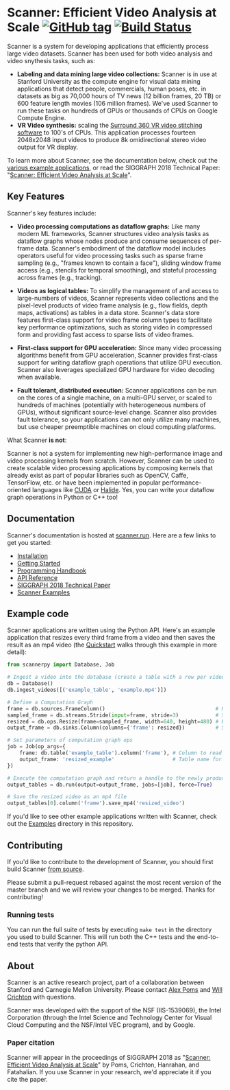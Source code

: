 # Scanner: Efficient Video Analysis at Scale [![GitHub tag](https://img.shields.io/github/tag/scanner-research/scanner.svg)](https://GitHub.com/scanner-research/scanner/tags/) [![Build Status](https://travis-ci.org/scanner-research/scanner.svg?branch=master)](https://travis-ci.org/scanner-research/scanner) #

Scanner is a system for developing applications that efficiently process large video datasets. Scanner has been used for both video analysis and video snythesis tasks, such as:
* **Labeling and data mining large video collections:** Scanner is in use at Stanford University as the compute engine for visual data mining applications that detect people, commercials, human poses, etc. in datasets as big as 70,000 hours of TV news (12 billion frames, 20 TB) or 600 feature length movies (106 million frames).  We've used Scanner to run these tasks on hundreds of GPUs or thousands of CPUs on Google Compute Engine.
* **VR Video synthesis:** scaling the [Surround 360 VR video stitching software](https://github.com/scanner-research/Surround360) to 100's of CPUs. This application processes fourteen 2048x2048 input videos to produce 8k omidirectional stereo video output for VR display.

To learn more about Scanner, see the documentation below, check out the [various example applications](https://github.com/scanner-research/scanner/tree/master/examples), or read the SIGGRAPH 2018 Technical Paper: "[Scanner: Efficient Video Analysis at Scale](http://graphics.stanford.edu/papers/scanner/scanner_sig18.pdf)".

## Key Features

Scanner's key features include:

* **Video processing computations as dataflow graphs:** Like many modern ML frameworks, Scanner structures video analysis tasks as dataflow graphs whose nodes produce and consume sequences of per-frame data. Scanner's embodiment of the dataflow model includes operators useful for video processing tasks such as sparse frame sampling (e.g., "frames known to contain a face"), sliding window frame access (e.g., stencils for temporal smoothing), and stateful processing across frames (e.g., tracking).

* **Videos as logical tables:** To simplify the management of and access to large-numbers of videos, Scanner represents video collections and the pixel-level products of video frame analysis (e.g., flow fields, depth maps, activations) as tables in a data store. Scanner's data store features first-class support for video frame column types to facilitate key performance optimizations, such as storing video in compressed form and providing fast access to sparse lists of video frames. 

* **First-class support for GPU acceleration:** Since many video processing algorithms benefit from GPU acceleration, Scanner provides first-class support for writing dataflow graph operations that utilize GPU execution. Scanner also leverages specialized GPU hardware for video decoding when available.

* **Fault tolerant, distributed execution:** Scanner applications can be run on the cores of a single machine, on a multi-GPU server, or scaled to hundreds of machines (potentially with heterogeneous numbers of GPUs), without significant source-level change.  Scanner also provides fault tolerance, so your applications can not only utilize many machines, but use cheaper preemptible machines on cloud computing platforms.

What Scanner __is not__:

Scanner is not a system for implementing new high-performance image and video processing kernels from scratch.  However, Scanner can be used to create scalable video processing applications by composing kernels that already exist as part of popular libraries such as OpenCV, Caffe, TensorFlow, etc. or have been implemented in popular performance-oriented languages like [CUDA](https://developer.nvidia.com/cuda-zone) or [Halide](http://halide-lang.org/).  Yes, you can write your dataflow graph operations in Python or C++ too!

## Documentation

Scanner's documentation is hosted at [scanner.run](http://scanner.run). Here
are a few links to get you started:

* [Installation](http://scanner.run/installation.html)
* [Getting Started](http://scanner.run/getting-started.html)
* [Programming Handbook](http://scanner.run/programming-handbook.html)
* [API Reference](http://scanner.run/api.html)
* [SIGGRAPH 2018 Technical Paper](http://graphics.stanford.edu/papers/scanner/scanner_sig18.pdf)
* [Scanner Examples](https://github.com/scanner-research/scanner/tree/master/examples)

## Example code

Scanner applications are written using the Python API. Here's an example
application that resizes every third frame from a video and then saves the result as an mp4 video (the
[Quickstart](http://scanner.run/quickstart.html) walks through this
example in more detail):

```python
from scannerpy import Database, Job

# Ingest a video into the database (create a table with a row per video frame)
db = Database()
db.ingest_videos([('example_table', 'example.mp4')])

# Define a Computation Graph
frame = db.sources.FrameColumn()                                    # Read input frames from database
sampled_frame = db.streams.Stride(input=frame, stride=3)            # Select every third frame
resized = db.ops.Resize(frame=sampled_frame, width=640, height=480) # Resize input frames
output_frame = db.sinks.Column(columns={'frame': resized})          # Save resized frames as new video

# Set parameters of computation graph ops
job = Job(op_args={
    frame: db.table('example_table').column('frame'), # Column to read input frames from
    output_frame: 'resized_example'                   # Table name for computation output
})

# Execute the computation graph and return a handle to the newly produced tables
output_tables = db.run(output=output_frame, jobs=[job], force=True)

# Save the resized video as an mp4 file
output_tables[0].column('frame').save_mp4('resized_video')
```

If you'd like to see other example applications written with Scanner, check
out the [Examples](https://github.com/scanner-research/scanner/tree/master/examples)
directory in this repository.

## Contributing

If you'd like to contribute to the development of Scanner, you should first
build Scanner [from source](http://scanner.run/from_source.html).

Please submit a pull-request rebased against the most recent version of the
master branch and we will review your changes to be merged. Thanks for
contributing!

### Running tests
You can run the full suite of tests by executing `make test` in the directory
you used to build Scanner. This will run both the C++ tests and the end-to-end
tests that verify the python API.

## About
Scanner is an active research project, part of a collaboration between Stanford and Carnegie Mellon University. Please contact [Alex Poms](https://github.com/apoms) and [Will Crichton](https://github.com/willcrichton) with questions.

Scanner was developed with the support of the NSF (IIS-1539069), the Intel Corporation (through the Intel Science and Technology Center for Visual Cloud Computing and the NSF/Intel VEC program), and by Google.

### Paper citation
Scanner will appear in the proceedings of SIGGRAPH 2018 as "[Scanner: Efficient Video Analysis at Scale](http://graphics.stanford.edu/papers/scanner/scanner_sig18.pdf)" by Poms, Crichton, Hanrahan, and Fatahalian. If you use Scanner in your research, we'd appreciate it if you cite the paper.
